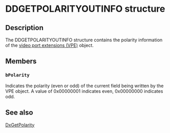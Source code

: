 # DDGETPOLARITYOUTINFO structure

## Description

The DDGETPOLARITYOUTINFO structure contains the polarity information of the [video port extensions (VPE)](https://learn.microsoft.com/windows-hardware/drivers/) object.

## Members

### `bPolarity`

Indicates the polarity (even or odd) of the current field being written by the VPE object. A value of 0x00000001 indicates even, 0x00000000 indicates odd.

## See also

[DxGetPolarity](https://learn.microsoft.com/windows/desktop/api/dxmini/nc-dxmini-pdx_getpolarity)